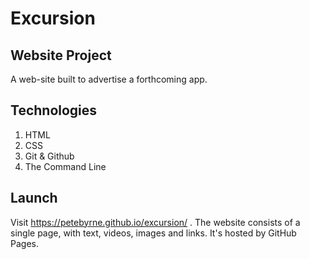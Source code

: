# Excursion

## Website Project

A web-site built to advertise a forthcoming app.

## Technologies

1. HTML
2. CSS
3. Git & Github
4. The Command Line

## Launch

Visit https://petebyrne.github.io/excursion/ . The website consists of a single page, with text, videos, images and links. It's hosted by GitHub Pages.
